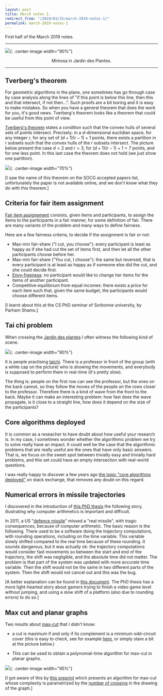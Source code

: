```yaml
---
layout: post
title: March notes I.
redirect_from: "/2019/03/25/march-2019-notes-1/"
permalink: march-2019-notes-1
---
```


First half of the March 2019 notes.

---
![](../assets/mimosa-2.JPG){: .center-image width="90%"}
<p align="center">Mimosa in Jardin des Plantes.</p>

---

## Tverberg's theorem

For geometric algorithms in the plane, one sometimes has go through case by case 
analysis along the lines of "if this point is below this line, then this and 
that intersect, if not then...". 
Such proofs are a bit boring and it is easy to make mistakes. 
So when you have a general theorem that does the work for you, it's good news. 
Tverberg's theorem looks like a theorem that could be useful from this point of 
view. 

[Tverberg's theorem](https://en.wikipedia.org/wiki/Tverberg%27s_theorem) states 
a condition such that the convex hulls of several sets of points intersect. 
Precisely: in a $d$-dimensional euclidian space, for any integer $r$, for any 
set of $(d+1)(r-1)+1$ points, there exists a partition in $r$ subsets such that 
the convex hulls of the $r$ subsets intersect. 
The picture below present the case $d=2$ and $r=3$, for $(d+1)(r-1)+1=7$ points, 
and for one less point. 
In this last case the theorem does not hold (we just show one partition). 

![](../assets/tverberg.png){: .center-image width="70%"}

[I saw the name of this theorem on the SOCG accepted papers list, unfortunately
the paper is not available online, and we don't know what they do with this 
theorem.]

## Criteria for fair item assignment

[Fair item assignement](https://en.wikipedia.org/wiki/Fair_item_assignment) 
consists, given items and participants, to assign the items to the participants 
in a fair manner, for some definition of fair. There are many variants of the 
problem and many ways to define fairness. 

Here are a few fairness criteria, to decide if the assignment is fair or not:

* Max-min fair-share ("I cut, you choose"): every participant is least as happy 
as if she had cut the set of items first, and then let all the other 
participants choose before her.
* Max-min fair-share ("You cut, I choose"): the same but reversed, that is every
participant is at least as happy as if someone else did the cut, and she could 
decide first.
* [Envy-freeness](https://en.wikipedia.org/wiki/Envy-freeness): 
no participant would like to change her items for the items of 
another participant.
* Competitive equilibrium from equal incomes: there exists a price for each item
such that, given the same budget, the participants would choose different items.

[I learnt about this at the CS PhD seminar of Sorbonne university, by Parham 
Shams.]

## Tai chi problem 

When crossing the 
[Jardin des plantes](https://en.wikipedia.org/wiki/Jardin_des_plantes) 
I often witness the following kind of scene.

![](../assets/taichi.JPG){: .center-image width="90%"}

It is people practising [taichi](https://en.wikipedia.org/wiki/Tai_chi). 
There is a professor in front of the group (with a white cap on the picture)
who is showing the movements, and everybody is supposed to perform them in 
real-time (it's pretty slow).

The thing is: people on the first row can see the professor, but the ones on the 
back cannot, so they follow the moves of the people on the rows closer to the 
professor. Therefore there is a kind of wave from the front to the back. 
Maybe it can make an interesting problem: how fast does the wave propagate, is 
it close to a straight line, how does it depend on the size of the participants?

## Core algorithms deployed

It is common as a reseacher to have doubt about how useful your research is. 
In my case, I sometimes wonder whether the algorithmic problem we try to solve 
really have an impact. 
It could well be the case that the algorithmic problems that 
are really useful are the ones that have only basic answers.
That is, we focus on the sweet spot between trivially easy and trivially hard 
problems, and this set could have an empty intersection with real-world 
questions.

I was really happy to discover a few years ago 
[the topic "core algorithms deployed"](https://cstheory.stackexchange.com/questions/19759/core-algorithms-deployed)
on stack exchange,
that removes any doubt on this regard.

## Numerical errors in missile trajectories

I discovered in the introduction of
[this  PhD thesis](https://www.lri.fr/~melquion/doc/19-hdr.pdf) the following 
story, illustrating why computer arithmetics is important and difficult. 

In 2011, a US "[defence missile](https://en.wikipedia.org/wiki/Missile_defense)" 
missed a "real missile", with tragic consequences, 
because of computer arithmetic. 
The basic reason is the following. 
There used to be a software doing the trajectory computations, with rounding 
operations, including on the time variable. This  variable slowly shifted 
compared to the real time because of these rounding. 
It sounds dangerous, but it was actually ok: 
the trajectory computations would consider fast movements 
so between the start and end of the trajectory, the shift was negligible, and 
the absolute time did not matter. The problem is that part of the system was 
updated with more accurate time variable. Then the shift would not be the same 
in two different parts of the system. Then the shift would not cancel out and 
this was the bug.  

[A better explanation can be found in 
[this document](http://www-users.math.umn.edu/~arnold/disasters/Patriot-dharan-skeel-siam.pdf).
The PhD thesis has a more light-hearted story about gamers trying to finish a 
video game level without jumping, and using a slow shift of a platform 
(also due to rounding errors) to do so.]


## Max cut and planar graphs

Two results about [max-cut](https://en.wikipedia.org/wiki/Maximum_cut) that I 
didn't know:

* a cut is maximum if and only if its complement is a minimum odd-circuit cover 
(this is easy to check, see for example 
[here](https://web.engr.oregonstate.edu/~glencora/wiki/uploads/planar-max-cut.pdf),
or simply stare a bit at the picture below.)

* This can be used to obtain a polynomial-time algorithm for max-cut in planar 
graphs.

![](../assets/maxcut.png){: .center-image width="95%"}

[I got aware of this by
[this preprint](https://arxiv.org/abs/1903.06061)
which presents an algorithm for max-cut whose complexity is parametrized by the 
[number of crossing](https://en.wikipedia.org/wiki/Crossing_number_(graph_theory)) 
in the drawing of the graph.]

